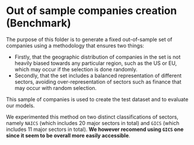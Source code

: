 # Out of sample companies creation (Benchmark)

The purpose of this folder is to generate a fixed out-of-sample set of companies using a methodology that ensures two things: 

- Firstly, that the geographic distribution of companies in the set is not heavily biased towards any particular region, such as the US or EU, which may occur if the selection is done randomly.
- Secondly, that the set includes a balanced representation of different sectors, avoiding over-representation of sectors such as finance that may occur with random selection.

This sample of companies is used to create the test dataset and to evaluate our models.

We experimented this method on two distinct classifications of sectors, namely `NAICS` (which includes 20 major sectors in total) and `GICS` (which includes 11 major sectors in total). <b>We however recomend using `GICS` one since it seem to be overall more easily accessible</b>.